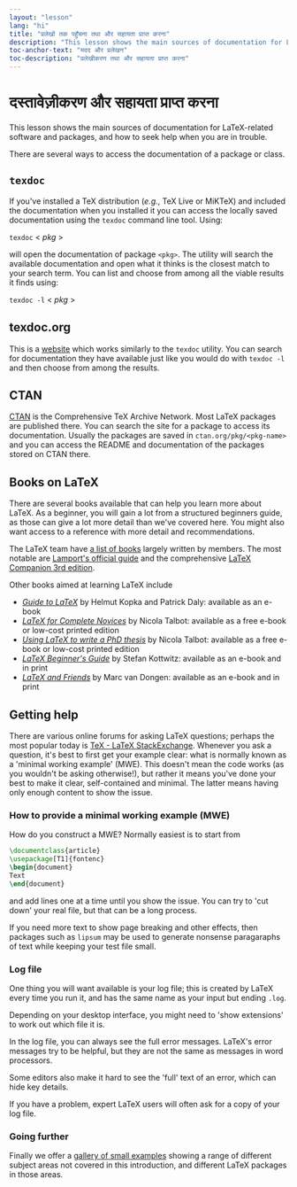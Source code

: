 ```yaml
---
layout: "lesson"
lang: "hi"
title: "प्रलेखों तक पहुँचना तथा और सहायता प्राप्त करना"
description: "This lesson shows the main sources of documentation for LaTeX-related software and packages, and how to seek help when you are in trouble."
toc-anchor-text: "मदद और प्रलेखन"
toc-description: "प्रलेखीकरण तथा और सहायता प्राप्त करना"
---
```


# दस्तावेज़ीकरण और सहायता प्राप्त करना

<span
  class="summary">This lesson shows the main sources of documentation for LaTeX-related software and packages, and how to seek help when you are in trouble.</span>

There are several ways to access the documentation of a package or class.

## `texdoc`

If you've installed a TeX distribution (_e.g._, TeX Live or MiKTeX) and included
the documentation when you installed it you can access the locally saved
documentation using the `texdoc` command line tool. Using:

`texdoc` < _pkg_ >

will open the documentation of package `<pkg>`. The utility will search the
available documentation and open what it thinks is the closest match to your
search term. You can list and choose from among all the viable results it finds
using:

`texdoc -l` < _pkg_ >

## texdoc.org

This is a [website](https://texdoc.org/) which works similarly to the `texdoc` utility. You can search
for documentation they have available just like you would do with `texdoc -l`
and then choose from among the results.

## CTAN

[CTAN](https://www.ctan.org) is the Comprehensive TeX Archive Network. Most LaTeX packages are published
there. You can search the site for a package to access its
documentation. Usually the packages are saved in `ctan.org/pkg/<pkg-name>`
and you can access the README and documentation of the packages stored on CTAN
there.

## Books on LaTeX

There are several books available that can help you learn more about LaTeX.
As a beginner, you will gain a lot from a structured beginners guide, as
those can give a lot more detail than we've covered here. You might also
want access to a reference with more detail and recommendations.

The LaTeX team have [a list of books](https://www.latex-project.org/help/books/)
largely written by members. The most notable are [Lamport's official
guide](https://www.informit.com/store/latex-a-document-preparation-system-9780201529838)
and the comprehensive
[LaTeX Companion 3rd edition](https://www.informit.com/store/latex-companion-parts-i-ii-3rd-edition-9780138166489).

Other books aimed at learning LaTeX include

- [_Guide to
  LaTeX_](https://www.informit.com/store/guide-to-latex-9780132651714) by Helmut
  Kopka and Patrick Daly: available as an e-book
- [_LaTeX for Complete Novices_](https://www.dickimaw-books.com/latex/novices/) by
  Nicola Talbot: available as a free e-book or low-cost printed edition
- [_Using LaTeX to write a PhD
  thesis_](https://www.dickimaw-books.com/latex/thesis/) by
  Nicola Talbot: available as a free e-book or low-cost printed edition
- [_LaTeX Beginner's Guide_](https://www.packtpub.com/gb/hardware-and-creative/latex-beginners-guide)
  by Stefan Kottwitz: available as an e-book and in print
- [_LaTeX and Friends_](https://www.springer.com/gp/book/9783642238154) by
  Marc van Dongen: available as an e-book and in print

## Getting help

There are various online forums for asking LaTeX questions; perhaps the most
popular today is [TeX - LaTeX StackExchange](https://tex.stackexchange.com).
Whenever you ask a question, it's best to first get your example clear: what is
normally known as a 'minimal working example' (MWE). This doesn't mean the code
works (as you wouldn't be asking otherwise!), but rather it means you've done
your best to make it clear, self-contained and minimal. The latter means
having only enough content to show the issue.

### How to provide a minimal working example (MWE)

How do you construct a MWE? Normally easiest is to start from

```latex
\documentclass{article}
\usepackage[T1]{fontenc}
\begin{document}
Text
\end{document}
```

and add lines one at a time until you show the issue. You can try to
'cut down' your real file, but that can be a long process.

<p 
  class="hint">If you need more text to show page breaking and other effects, then packages such as <code>lipsum</code> may be used to generate nonsense paragaraphs of text while keeping your test file small.</p>


### Log file

One thing you will want available is your log file; this is created by LaTeX
every time you run it, and has the same name as your input but ending `.log`.

<p 
  class="hint">Depending on your desktop interface, you might need to 'show extensions' to work out which file it is.</p>

In the log file, you can always see the full error messages. LaTeX's error messages try to be helpful, but they are not the same as messages in word processors.

<p 
  class="hint">Some editors also make it hard to see the 'full' text of an error, which can hide key details.</p>

If you have a problem, expert LaTeX users will often ask for a copy of your log file.

### Going further

Finally we offer a [gallery of small examples](./extra-01) showing a range of different subject areas not covered in this introduction, and different LaTeX packages in those areas.
